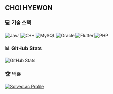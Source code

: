 ## CHOI HYEWON

### 💻 기술 스택

<p align="left">
  <!-- Java -->
  <img src="https://img.shields.io/badge/Java-007396?style=for-the-badge&logo=java&logoColor=white" alt="Java"/>
  <!-- C++ -->
  <img src="https://img.shields.io/badge/C%2B%2B-00599C?style=for-the-badge&logo=c%2B%2B&logoColor=white" alt="C++"/>
  <!-- MySQL -->
  <img src="https://img.shields.io/badge/MySQL-4479A1?style=for-the-badge&logo=mysql&logoColor=white" alt="MySQL"/>
  <!-- Oracle -->
  <img src="https://img.shields.io/badge/Oracle-F80000?style=for-the-badge&logo=oracle&logoColor=white" alt="Oracle"/>
  <!-- Flutter -->
  <img src="https://img.shields.io/badge/Flutter-02569B?style=for-the-badge&logo=flutter&logoColor=white" alt="Flutter"/>
  <!-- PHP -->
  <img src="https://img.shields.io/badge/PHP-777BB4?style=for-the-badge&logo=php&logoColor=white" alt="PHP"/>
</p>




### 📊 GitHub Stats
![GitHub Stats](https://github-readme-stats.vercel.app/api?username=choihywon&show_icons=true&theme=radical)


### 🏆 백준
[![Solved.ac Profile](http://mazassumnida.wtf/api/v2/generate_badge?boj=dongsim00)](https://solved.ac/dongsim00/)
